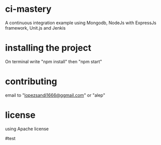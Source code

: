 # ci-mastery
A continuous integration example using Mongodb, NodeJs with ExpressJs framework, Unit.js and Jenkis

# installing the project
On terminal write "npm install"
then "npm start"

# contributing
email to "lopezsandi1666@ggmail.com" or "alep"

# license
using Apache license


#test



